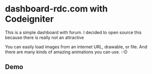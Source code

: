 # dashboard-rdc.com with Codeigniter

This is a simple dashboard  with forum. I decided to open source this because there is really not an attractive

You can easily load images from an internet URL, drawable, or file. And there are many kinds of amazing animations you can use. :-D

## Demo

